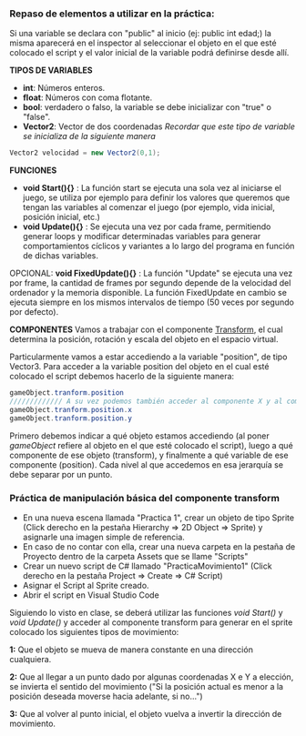 ### Repaso de elementos a utilizar en la práctica:

Si una variable se declara con "public" al inicio (ej: public int edad;) la misma aparecerá en el inspector al seleccionar el objeto en el que esté colocado el script y el valor inicial de la variable podrá definirse desde allí.

**TIPOS DE VARIABLES**
- **int**: Números enteros.
- **float**: Números con coma flotante.
- **bool**: verdadero o falso, la variable se debe inicializar con "true" o "false".
- **Vector2**: Vector de dos coordenadas 
*Recordar que este tipo de variable se inicializa de la siguiente manera*
```C#
Vector2 velocidad = new Vector2(0,1);
```

**FUNCIONES**
- **void Start(){}** : La función start se ejecuta una sola vez al iniciarse el juego, se utiliza por ejemplo para definir los valores que queremos que tengan las variables al comenzar el juego (por ejemplo, vida inicial, posición inicial, etc.)
- **void Update(){}** : Se ejecuta una vez por cada frame, permitiendo generar loops y modificar determinadas variables para generar comportamientos cíclicos y variantes a lo largo del programa en función de dichas variables.

OPCIONAL: **void FixedUpdate(){}** : La función "Update" se ejecuta una vez por frame, la cantidad de frames por segundo depende de la velocidad del ordenador y la memoria disponible. La función FixedUpdate en cambio se ejecuta siempre en los mismos intervalos de tiempo (50 veces por segundo por defecto).

**COMPONENTES**
Vamos a trabajar con el componente [Transform](https://github.com/medialab-alc/programacion-unity2D/blob/master/componentes/Transform%20-%201.md), el cual determina la posición, rotación y escala del objeto en el espacio virtual.

Particularmente vamos a estar accediendo a la variable "position", de tipo Vector3.
Para acceder a la variable position del objeto en el cual esté colocado el script debemos hacerlo de la siguiente manera:
```C#
gameObject.tranform.position
///////////// A su vez podemos también acceder al componente X y al componente Y del vector position por separado
gameObject.tranform.position.x
gameObject.tranform.position.y
```
Primero debemos indicar a qué objeto estamos accediendo (al poner *gameObject* refiere al objeto en el que esté colocado el script), luego a qué componente de ese objeto (transform), y finalmente a qué variable de ese componente (position). Cada nivel al que accedemos en esa jerarquía se debe separar por un punto.

### Práctica de manipulación básica del componente transform

- En una nueva escena llamada "Practica 1", crear un objeto de tipo Sprite (Click derecho en la pestaña Hierarchy => 2D Object => Sprite) y asignarle una imagen simple de referencia.
- En caso de no contar con ella, crear una nueva carpeta en la pestaña de Proyecto dentro de la carpeta Assets que se llame "Scripts"
- Crear un nuevo script de C# llamado "PracticaMovimiento1" (Click derecho en la pestaña Project => Create => C# Script)
- Asignar el Script al Sprite creado.
- Abrir el script en Visual Studio Code


Siguiendo lo visto en clase, se deberá utilizar las funciones *void Start()* y *void Update()* y acceder al componente transform para generar en el sprite colocado los siguientes tipos de movimiento:

  **1:** Que el objeto se mueva de manera constante en una dirección cualquiera.
  
  **2:** Que al llegar a un punto dado por algunas coordenadas X e Y a elección, se invierta el sentido del movimiento ("Si la posición actual es menor a la posición deseada moverse hacia adelante, si no...")
  
  **3:** Que al volver al punto inicial, el objeto vuelva a invertir la dirección de movimiento.
  



